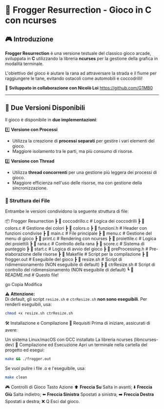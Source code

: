 # 🐸 Frogger Resurrection - Gioco in C con ncurses

## 🎮 Introduzione  

**Frogger Resurrection** è una versione testuale del classico gioco arcade, sviluppata in **C** utilizzando la libreria **ncurses** per la gestione della grafica in modalità terminale.  

L'obiettivo del gioco è aiutare la rana ad attraversare la strada e il fiume per raggiungere le tane, evitando ostacoli come automobili e coccodrilli!  

🔹 **Sviluppato in collaborazione con Nicolò Loi**    https://github.com/G1MB0

---

## 🔄 Due Versioni Disponibili  

Il gioco è disponibile in **due implementazioni**:  

1️⃣ **Versione con Processi**   
   - Utilizza la creazione di **processi separati** per gestire i vari elementi del gioco.  
   - Maggiore isolamento tra le parti, ma più consumo di risorse.  

2️⃣ **Versione con Thread**   
   - Utilizza **thread concorrenti** per una gestione più leggera dei processi di gioco.  
   - Maggiore efficienza nell'uso delle risorse, ma con gestione della sincronizzazione.  

### 📂 Struttura dei File  

Entrambe le versioni condividono la seguente struttura di file:  

📦 Frogger Resurrection ┣ 📜 coccodrillo.c # Logica dei coccodrilli ┣ 📜 colors.c # Gestione dei colori ┣ 📜 colors.o
┣ 📜 funzioni.h # Header con funzioni condivise ┣ 📜 main.c # File principale ┣ 📜 menu.c # Gestione del menu di gioco ┣ 📜 print.c # Rendering con ncurses ┣ 📜 proiettile.c # Logica dei proiettili ┣ 📜 rana.c # Controllo della rana ┣ 📜 score.c # Sistema di punteggio ┣ 📜 start.c # Logica di avvio del gioco ┣ 📜 preProcessing.h # Pre-elaborazione delle risorse ┣ 📜 Makefile # Script per la compilazione ┣ 📜 frogger.out # Eseguibile del gioco ┣ 📜 resize.sh # Script di ridimensionamento (NON eseguibile di default) ┣ 📜 ctrResize.sh # Script di controllo del ridimensionamento (NON eseguibile di default) ┗ 📜 README.md # Questo file!

go
Copia
Modifica

⚠️ **Attenzione:**  
Di default, gli script `resize.sh` e `ctrResize.sh` **non sono eseguibili**. Per renderli eseguibili, usa:  

```sh
chmod +x resize.sh ctrResize.sh
```
🛠️ Installazione e Compilazione
🔹 Requisiti
Prima di iniziare, assicurati di avere:

Un sistema Linux/macOS con GCC installato
La libreria ncurses (libncurses-dev)
🔹 Compilazione ed Esecuzione
Apri un terminale nella cartella del progetto ed esegui:

```sh
make && ./frogger.out
```
Se vuoi pulire i file .o e l'eseguibile, usa:

```sh
make clean
```
🎮 Controlli di Gioco
Tasto	Azione
⬆️ **Freccia Su**	Salta in avanti; 
⬇️ **Freccia Giù**	Salta indietro; 
⬅️ **Freccia Sinistra**	Spostati a sinistra; 
➡️ **Freccia Destra**	Spostati a destra; 
❌ Q	Esci dal gioco.
